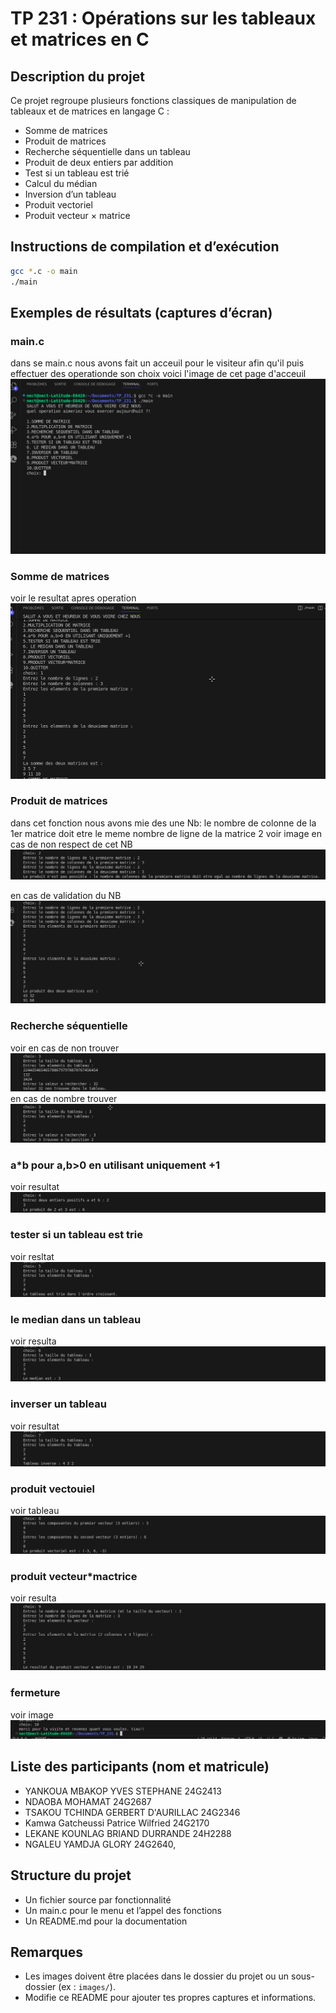 # TP 231 : Opérations sur les tableaux et matrices en C

## Description du projet
Ce projet regroupe plusieurs fonctions classiques de manipulation de tableaux et de matrices en langage C :
- Somme de matrices
- Produit de matrices
- Recherche séquentielle dans un tableau
- Produit de deux entiers par addition
- Test si un tableau est trié
- Calcul du médian
- Inversion d’un tableau
- Produit vectoriel
- Produit vecteur × matrice

## Instructions de compilation et d’exécution

```bash
gcc *.c -o main
./main
```

## Exemples de résultats (captures d’écran)
### main.c
dans se main.c nous avons fait un acceuil pour le visiteur afin qu'il puis effectuer des operationde son choix
voici l'image de cet page d'acceuil
![capture main](capture_de_resultat/Capture%20d’écran%20du%202025-09-24%2018-37-34.png)
### Somme de matrices
voir le resultat apres operation
![Capture Produit de matrices](capture_de_resultat/Capture%20d’écran%20du%202025-09-24%2018-40-15.png)

### Produit de matrices
dans cet fonction nous avons mie des une Nb: le nombre de colonne de la 1er matrice doit etre le meme nombre de ligne de la matrice 2
voir image en cas de non respect de cet NB 
![capture somme de matrice en cas de non respect](capture_de_resultat/Capture%20d’écran%20du%202025-09-24%2018-41-34.png)

en cas de validation du NB
![Capture Somme de matrices](capture_de_resultat/Capture%20d’écran%20du%202025-09-24%2018-42-57.png)


### Recherche séquentielle
voir en cas de non trouver
![capture recherche sequenteille](capture_de_resultat/Capture%20d’écran%20du%202025-09-24%2018-44-14.png)
en cas de nombre trouver
![Capture Recherche séquentielle](capture_de_resultat/Capture%20d’écran%20du%202025-09-24%2018-44-39.png)

### a*b pour a,b>0 en utilisant uniquement +1
voir resultat
![capture de a*b en utilisant +1](capture_de_resultat/Capture%20d’écran%20du%202025-09-24%2018-45-02.png)

### tester si un tableau est trie
voir resltat
![capture tableau trie](capture_de_resultat/Capture%20d’écran%20du%202025-09-24%2018-45-41.png)

### le median dans un tableau
voir resulta
![capture median](capture_de_resultat/Capture%20d’écran%20du%202025-09-24%2018-46-01.png)

### inverser un tableau
voir resultat
![capture inverser tableau](capture_de_resultat/Capture%20d’écran%20du%202025-09-24%2018-46-28.png)

### produit vectouiel
voir tableau
![capture produit vectoriel](capture_de_resultat/Capture%20d’écran%20du%202025-09-24%2018-46-51.png)

### produit vecteur*mactrice
voir resulta
![capture produit vecteur matrice](capture_de_resultat/Capture%20d’écran%20du%202025-09-24%2018-47-32.png)

### fermeture
voir image
![capture fin](capture_de_resultat/Capture%20d’écran%20du%202025-09-24%2018-47-52.png)

## Liste des participants (nom et matricule)
- YANKOUA MBAKOP YVES STEPHANE   24G2413
- NDAOBA MOHAMAT 24G2687
- TSAKOU TCHINDA GERBERT D'AURILLAC 24G2346
- Kamwa Gatcheussi Patrice Wilfried 24G2170
- LEKANE KOUNLAG BRIAND DURRANDE  24H2288
- NGALEU YAMDJA GLORY 24G2640, 
## Structure du projet
- Un fichier source par fonctionnalité
- Un main.c pour le menu et l’appel des fonctions
- Un README.md pour la documentation

## Remarques
- Les images doivent être placées dans le dossier du projet ou un sous-dossier (ex : `images/`).
- Modifie ce README pour ajouter tes propres captures et informations.